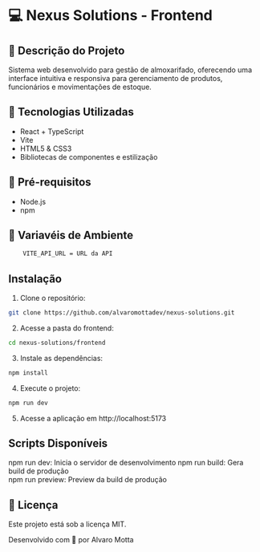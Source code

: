 # 💻 Nexus Solutions - Frontend

## 📄 Descrição do Projeto

Sistema web desenvolvido para gestão de almoxarifado, oferecendo uma interface intuitiva e responsiva para gerenciamento de produtos, funcionários e movimentações de estoque.

## 🔨 Tecnologias Utilizadas

- React + TypeScript
- Vite
- HTML5 & CSS3
- Bibliotecas de componentes e estilização

## 📃 Pré-requisitos

- Node.js
- npm

## 🍃 Variavéis de Ambiente

```bash
    VITE_API_URL = URL da API
```

## Instalação

1. Clone o repositório:

```bash
git clone https://github.com/alvaromottadev/nexus-solutions.git
```

2. Acesse a pasta do frontend:

```bash
cd nexus-solutions/frontend
```

3. Instale as dependências:

```bash
npm install
```

4. Execute o projeto:

```bash
npm run dev
```

5. Acesse a aplicação em http://localhost:5173

## Scripts Disponíveis

npm run dev: Inicia o servidor de desenvolvimento
npm run build: Gera build de produção  
npm run preview: Preview da build de produção

## 🧩 Licença

Este projeto está sob a licença MIT.

Desenvolvido com 💜 por Alvaro Motta
